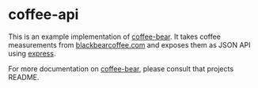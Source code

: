 coffee-api
===============

This is an example implementation of [coffee-bear](https://github.com/stevenschobert/coffee-bear).
It takes coffee measurements from [blackbearcoffee.com](http://blackbearcoffee.com/resources/83) and
exposes them as JSON API using [express](http://expressjs.com/).

For more documentation on [coffee-bear](https://github.com/stevenschobert/coffee-bear), please
consult that projects README.
